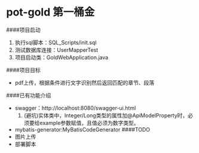 # pot-gold  第一桶金


####项目启动
1. 执行sql脚本：SQL_Scripts/init.sql
2. 测试数据库连接：UserMapperTest
3. 项目启动类：GoldWebApplication.java

####项目目标
- pdf上传，根据条件进行文字识别然后返回匹配的章节、段落

####已有功能介绍
- swagger：http://localhost:8080/swagger-ui.html
    1. (避坑)实体类中，Integer/Long类型的属性加@ApiModelProperty时，必须要给example参数赋值，且值必须为数字类型。
- mybatis-generator:MyBatisCodeGenerator
####TODO
- 图片上传
- 部署脚本


